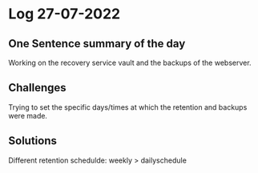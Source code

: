 # Log 27-07-2022

## One Sentence summary of the day
Working on the recovery service vault and the backups of the webserver.

## Challenges
Trying to set the specific days/times at which the retention and backups were made.

## Solutions
Different retention schedulde: weekly > dailyschedule